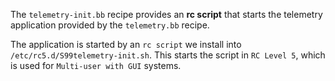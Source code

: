 The `telemetry-init.bb` recipe provides an **rc script** that starts the telemetry application provided by the `telemetry.bb` recipe.

The application is started by an `rc script` we install into `/etc/rc5.d/S99telemetry-init.sh`. This starts the script in `RC Level 5`, which is used for `Multi-user with GUI` systems.
